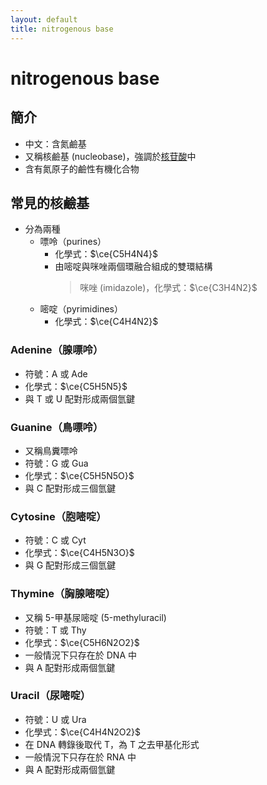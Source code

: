 ```yaml
---
layout: default
title: nitrogenous base
---
```


# nitrogenous base

## 簡介

- 中文：含氮鹼基
- 又稱核鹼基 (nucleobase)，強調於[核苷酸](nucleotide)中
- 含有氮原子的鹼性有機化合物

## 常見的核鹼基

- 分為兩種
  - 嘌呤（purines）
    - 化學式：$\ce{C5H4N4}$
    - 由嘧啶與咪唑兩個環融合組成的雙環結構
      > 咪唑 (imidazole)，化學式：$\ce{C3H4N2}$
  - 嘧啶（pyrimidines）
    - 化學式：$\ce{C4H4N2}$

### Adenine（腺嘌呤）

- 符號：A 或 Ade
- 化學式：$\ce{C5H5N5}$
- 與 T 或 U 配對形成兩個氫鍵

### Guanine（鳥嘌呤）

- 又稱鳥糞嘌呤
- 符號：G 或 Gua
- 化學式：$\ce{C5H5N5O}$
- 與 C 配對形成三個氫鍵

### Cytosine（胞嘧啶）

- 符號：C 或 Cyt
- 化學式：$\ce{C4H5N3O}$
- 與 G 配對形成三個氫鍵

### Thymine（胸腺嘧啶）

- 又稱 5-甲基尿嘧啶 (5-methyluracil)
- 符號：T 或 Thy
- 化學式：$\ce{C5H6N2O2}$
- 一般情況下只存在於 DNA 中
- 與 A 配對形成兩個氫鍵

###  Uracil（尿嘧啶）

- 符號：U 或 Ura
- 化學式：$\ce{C4H4N2O2}$
- 在 DNA 轉錄後取代 T，為 T 之去甲基化形式
- 一般情況下只存在於 RNA 中
- 與 A 配對形成兩個氫鍵
